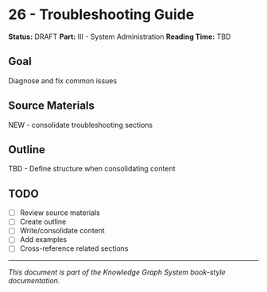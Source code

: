 # 26 - Troubleshooting Guide

**Status:** DRAFT
**Part:** III - System Administration
**Reading Time:** TBD

## Goal

Diagnose and fix common issues

## Source Materials

NEW - consolidate troubleshooting sections

## Outline

TBD - Define structure when consolidating content

## TODO

- [ ] Review source materials
- [ ] Create outline
- [ ] Write/consolidate content
- [ ] Add examples
- [ ] Cross-reference related sections

---

*This document is part of the Knowledge Graph System book-style documentation.*
